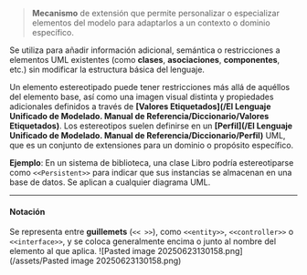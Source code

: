 > **Mecanismo** de extensión que permite personalizar o especializar elementos del modelo para adaptarlos a un contexto o dominio específico.

Se utiliza para añadir información adicional, semántica o restricciones a elementos UML existentes (como **clases**, **asociaciones**, **componentes**, etc.) sin modificar la estructura básica del lenguaje.

Un elemento estereotipado puede tener restricciones más allá de aquéllos del elemento base, así como una imagen visual distinta y propiedades adicionales definidos a través de **[Valores Etiquetados](/El Lenguaje Unificado de Modelado. Manual de Referencia/Diccionario/Valores Etiquetados)**.
Los estereotipos suelen definirse en un **[Perfil](/El Lenguaje Unificado de Modelado. Manual de Referencia/Diccionario/Perfil)** UML, que es un conjunto de extensiones para un dominio o propósito específico.

 **Ejemplo**: En un sistema de biblioteca, una clase Libro podría estereotiparse como `<<Persistent>>` para indicar que sus instancias se almacenan en una base de datos. Se aplican a cualquier diagrama UML.
****
#### **Notación**
Se representa entre **guillemets** (`<< >>`), como `<<entity>>`, `<<controller>>` o `<<interface>>`, y se coloca generalmente encima o junto al nombre del elemento al que aplica.
![Pasted image 20250623130158.png](/assets/Pasted image 20250623130158.png)

